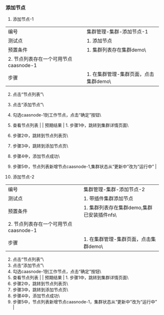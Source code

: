### 添加节点

1. 添加节点-1

|||
| ---- | ---- |
| 编号 | 集群管理-集群-添加节点-1 |
| 测试点 | 1. 添加节点 |
| 预置条件 | 1. 集群列表存在集群demo\
2. 节点列表存在一个可用节点caasnode-1 |
| 步骤 | 1. 在集群管理-集群页面，点击集群demo\
2. 点击“节点列表”\
3. 点击“添加节点”\
4. 勾选caasnode-1到工作节点，点击“确定”按钮\
5. 查看节点列表 |
| 预期结果 | 1. 步骤1中，跳转到集群详情页面\
2. 步骤2中，跳转到节点列表页\
3. 步骤3中，跳转到添加节点页\
4. 步骤4中，添加节点成功\
5. 步骤5中，节点列表新增节点caasnode-1,集群状态从“更新中”改为“运行中” |

2. 添加节点-2

|||
| ---- | ---- |
| 编号 | 集群管理-集群-添加节点-2 |
| 测试点 | 1. 带插件集群添加节点 |
| 预置条件 | 1. 集群列表存在集群demo,集群已安装插件nfs\
2. 节点列表存在一个可用节点caasnode-1 |
| 步骤 | 1. 在集群管理-集群页面，点击集群demo\
2. 点击“节点列表”\
3. 点击“添加节点”\
4. 勾选caasnode-1到工作节点，点击“确定”按钮\
5. 查看节点列表 |
| 预期结果 | 1. 步骤1中，跳转到集群详情页面\
2. 步骤2中，跳转到节点列表页\
3. 步骤3中，跳转到添加节点页\
4. 步骤4中，添加节点成功\
5. 步骤5中，节点列表新增节点caasnode-1，集群状态从“更新中”改为“运行中” |
